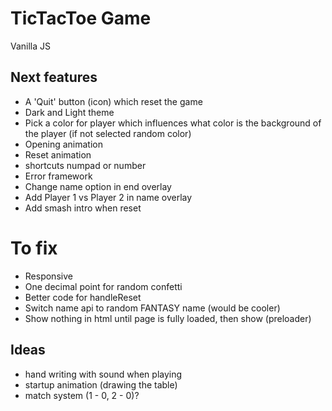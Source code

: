# TicTacToe Game
Vanilla JS

## Next features
- A 'Quit' button (icon) which reset the game
- Dark and Light theme
- Pick a color for player which influences what color is the background of the player (if not selected random color)
- Opening animation
- Reset animation
- shortcuts numpad or number
- Error framework
- Change name option in end overlay
- Add Player 1 vs Player 2 in name overlay
- Add smash intro when reset

# To fix
- Responsive
- One decimal point for random confetti
- Better code for handleReset
- Switch name api to random FANTASY name (would be cooler)
- Show nothing in html until page is fully loaded, then show (preloader)


## Ideas
- hand writing with sound when playing
- startup animation (drawing the table)
- match system (1 - 0, 2 - 0)?
